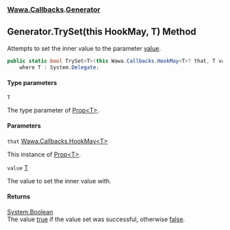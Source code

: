 ### [Wawa.Callbacks](Wawa.Callbacks.md 'Wawa.Callbacks').[Generator](Generator.md 'Wawa.Callbacks.Generator')

## Generator.TrySet<T>(this HookMay<T>, T) Method

Attempts to set the inner value to the parameter [value](Generator.TrySet{T}(HookMay{T},T).md#Wawa.Callbacks.Generator.TrySet_T_(thisWawa.Callbacks.HookMay_T_,T).value 'Wawa.Callbacks.Generator.TrySet<T>(this Wawa.Callbacks.HookMay<T>, T).value').

```csharp
public static bool TrySet<T>(this Wawa.Callbacks.HookMay<T>? that, T value)
    where T : System.Delegate;
```
#### Type parameters

<a name='Wawa.Callbacks.Generator.TrySet_T_(thisWawa.Callbacks.HookMay_T_,T).T'></a>

`T`

The type parameter of [Prop&lt;T&gt;](Prop{T}.md 'Wawa.Callbacks.Prop<T>').
#### Parameters

<a name='Wawa.Callbacks.Generator.TrySet_T_(thisWawa.Callbacks.HookMay_T_,T).that'></a>

`that` [Wawa.Callbacks.HookMay&lt;](HookMay{T}.md 'Wawa.Callbacks.HookMay<T>')[T](Generator.TrySet{T}(HookMay{T},T).md#Wawa.Callbacks.Generator.TrySet_T_(thisWawa.Callbacks.HookMay_T_,T).T 'Wawa.Callbacks.Generator.TrySet<T>(this Wawa.Callbacks.HookMay<T>, T).T')[&gt;](HookMay{T}.md 'Wawa.Callbacks.HookMay<T>')

This instance of [Prop&lt;T&gt;](Prop{T}.md 'Wawa.Callbacks.Prop<T>').

<a name='Wawa.Callbacks.Generator.TrySet_T_(thisWawa.Callbacks.HookMay_T_,T).value'></a>

`value` [T](Generator.TrySet{T}(HookMay{T},T).md#Wawa.Callbacks.Generator.TrySet_T_(thisWawa.Callbacks.HookMay_T_,T).T 'Wawa.Callbacks.Generator.TrySet<T>(this Wawa.Callbacks.HookMay<T>, T).T')

The value to set the inner value with.

#### Returns
[System.Boolean](https://docs.microsoft.com/en-us/dotnet/api/System.Boolean 'System.Boolean')  
The value [true](https://docs.microsoft.com/en-us/dotnet/csharp/language-reference/builtin-types/bool 'https://docs.microsoft.com/en-us/dotnet/csharp/language-reference/builtin-types/bool') if the value set was successful, otherwise [false](https://docs.microsoft.com/en-us/dotnet/csharp/language-reference/builtin-types/bool 'https://docs.microsoft.com/en-us/dotnet/csharp/language-reference/builtin-types/bool').
